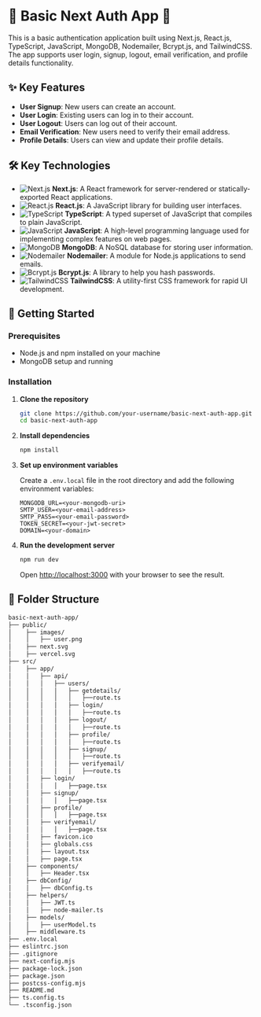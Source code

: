 # 🌟 Basic Next Auth App 🌟

This is a basic authentication application built using Next.js, React.js, TypeScript, JavaScript, MongoDB, Nodemailer, Bcrypt.js, and TailwindCSS. The app supports user login, signup, logout, email verification, and profile details functionality.

## ✨ Key Features

- **User Signup**: New users can create an account.
- **User Login**: Existing users can log in to their account.
- **User Logout**: Users can log out of their account.
- **Email Verification**: New users need to verify their email address.
- **Profile Details**: Users can view and update their profile details.

## 🛠️ Key Technologies

- ![Next.js](https://img.shields.io/badge/-Next.js-000000?style=flat&logo=nextdotjs&logoColor=white) **Next.js**: A React framework for server-rendered or statically-exported React applications.
- ![React.js](https://img.shields.io/badge/-React.js-61DAFB?style=flat&logo=react&logoColor=white) **React.js**: A JavaScript library for building user interfaces.
- ![TypeScript](https://img.shields.io/badge/-TypeScript-3178C6?style=flat&logo=typescript&logoColor=white) **TypeScript**: A typed superset of JavaScript that compiles to plain JavaScript.
- ![JavaScript](https://img.shields.io/badge/-JavaScript-F7DF1E?style=flat&logo=javascript&logoColor=white) **JavaScript**: A high-level programming language used for implementing complex features on web pages.
- ![MongoDB](https://img.shields.io/badge/-MongoDB-47A248?style=flat&logo=mongodb&logoColor=white) **MongoDB**: A NoSQL database for storing user information.
- ![Nodemailer](https://img.shields.io/badge/-Nodemailer-2C3E50?style=flat&logo=nodemailer&logoColor=white) **Nodemailer**: A module for Node.js applications to send emails.
- ![Bcrypt.js](https://img.shields.io/badge/-Bcrypt.js-4A7A8C?style=flat&logo=logmein&logoColor=white) **Bcrypt.js**: A library to help you hash passwords.
- ![TailwindCSS](https://img.shields.io/badge/-TailwindCSS-38B2AC?style=flat&logo=tailwind-css&logoColor=white) **TailwindCSS**: A utility-first CSS framework for rapid UI development.

## 🚀 Getting Started

### Prerequisites

- Node.js and npm installed on your machine
- MongoDB setup and running

### Installation

1. **Clone the repository**

    ```bash
    git clone https://github.com/your-username/basic-next-auth-app.git
    cd basic-next-auth-app
    ```

2. **Install dependencies**

    ```bash
    npm install
    ```

3. **Set up environment variables**

    Create a `.env.local` file in the root directory and add the following environment variables:

    ```env
    MONGODB_URL=<your-mongodb-uri>
    SMTP_USER=<your-email-address>
    SMTP_PASS=<your-email-password>
    TOKEN_SECRET=<your-jwt-secret>
    DOMAIN=<your-domain>
    ```

4. **Run the development server**

    ```bash
    npm run dev
    ```

    Open [http://localhost:3000](http://localhost:3000) with your browser to see the result.

## 📂 Folder Structure

```bash
basic-next-auth-app/
├── public/
│    ├── images/
│    │   ├── user.png
│    ├── next.svg
│    ├── vercel.svg
├── src/
│    ├── app/
│    │   ├── api/
│    │   │   ├── users/
│    │   │   │   ├── getdetails/
│    │   │   │   │   ├──route.ts
│    │   │   │   ├── login/
│    │   │   │   │   ├──route.ts
│    │   │   │   ├── logout/
│    │   │   │   │   ├──route.ts
│    │   │   │   ├── profile/
│    │   │   │   │   ├──route.ts
│    │   │   │   ├── signup/
│    │   │   │   │   ├──route.ts
│    │   │   │   ├── verifyemail/
│    │   │   │   │   ├──route.ts
│    │   ├── login/
│    │   │   │   ├──page.tsx
│    │   ├── signup/
│    │   │   │   ├──page.tsx
│    │   ├── profile/
│    │   │   │   ├──page.tsx
│    │   ├── verifyemail/
│    │   │   │   ├──page.tsx
│    │   ├── favicon.ico
│    │   ├── globals.css
│    │   ├── layout.tsx
│    │   ├── page.tsx
│    ├── components/
│    │   ├── Header.tsx
│    ├── dbConfig/
│    │   ├── dbConfig.ts
│    ├── helpers/
│    │   ├── JWT.ts
│    │   ├── node-mailer.ts
│    ├── models/
│    │   ├── userModel.ts
│    ├── middleware.ts
├── .env.local
├── eslintrc.json
├── .gitignore
├── next-config.mjs
├── package-lock.json
├── package.json
├── postcss-config.mjs
├── README.md
├── ts.config.ts
└── .tsconfig.json
